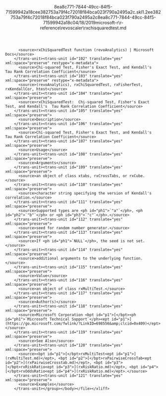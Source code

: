 <?xml version="1.0"?><xliff version="1.2" xmlns="urn:oasis:names:tc:xliff:document:1.2" xmlns:xsi="http://www.w3.org/2001/XMLSchema-instance" xsi:schemaLocation="urn:oasis:names:tc:xliff:document:1.2 xliff-core-1.2-transitional.xsd"><file datatype="xml" original="rxchisquaredtest.md" source-language="en-US" target-language="en-US"><header><tool tool-id="mdxliff" tool-name="mdxliff" tool-version="1.0-d1654b2" tool-company="Microsoft" /><xliffext:skl_file_name xmlns:xliffext="urn:microsoft:content:schema:xliffextensions">8ea8c771-7844-49cc-84f5-71599942a18cee382753a79f4c72018f84bca023f790a2495a2c.skl</xliffext:skl_file_name><xliffext:version xmlns:xliffext="urn:microsoft:content:schema:xliffextensions">1.2</xliffext:version><xliffext:ms.openlocfilehash xmlns:xliffext="urn:microsoft:content:schema:xliffextensions">ee382753a79f4c72018f84bca023f790a2495a2c</xliffext:ms.openlocfilehash><xliffext:ms.sourcegitcommit xmlns:xliffext="urn:microsoft:content:schema:xliffextensions">8ea8c771-7844-49cc-84f5-71599942a18c</xliffext:ms.sourcegitcommit><xliffext:ms.lasthandoff xmlns:xliffext="urn:microsoft:content:schema:xliffextensions">04/18/2019</xliffext:ms.lasthandoff><xliffext:ms.openlocfilepath xmlns:xliffext="urn:microsoft:content:schema:xliffextensions">microsoft-r\r-reference\revoscaler\rxchisquaredtest.md</xliffext:ms.openlocfilepath></header><body><group id="content" extype="content"><trans-unit id="101" translate="yes" xml:space="preserve" restype="x-metadata">
          <source>rxChiSquaredTest function (revoAnalytics) | Microsoft Docs</source>
        </trans-unit><trans-unit id="102" translate="yes" xml:space="preserve" restype="x-metadata">
          <source>Chi-squared Test, Fisher's Exact Test, and Kendall's  Tau Rank Correlation Coefficient</source>
        </trans-unit><trans-unit id="103" translate="yes" xml:space="preserve" restype="x-metadata">
          <source>(revoAnalytics), rxChiSquaredTest, rxFisherTest, rxKendallCor, htest</source>
        </trans-unit><trans-unit id="104" translate="yes" xml:space="preserve">
          <source>rxChiSquaredTest:  Chi-squared Test, Fisher's Exact Test, and Kendall's  Tau Rank Correlation Coefficient</source>
        </trans-unit><trans-unit id="105" translate="yes" xml:space="preserve">
          <source>Description</source>
        </trans-unit><trans-unit id="106" translate="yes" xml:space="preserve">
          <source>Chi-squared Test, Fisher's Exact Test, and Kendall's  Tau Rank Correlation Coefficient</source>
        </trans-unit><trans-unit id="107" translate="yes" xml:space="preserve">
          <source>Usage</source>
        </trans-unit><trans-unit id="108" translate="yes" xml:space="preserve">
          <source>Arguments</source>
        </trans-unit><trans-unit id="109" translate="yes" xml:space="preserve">
          <source>an object of class xtabs, rxCrossTabs, or rxCube.</source>
        </trans-unit><trans-unit id="110" translate="yes" xml:space="preserve">
          <source>character string specifying the version of Kendall's correlation.</source>
        </trans-unit><trans-unit id="111" translate="yes" xml:space="preserve">
          <source>Supported types are <ph id="ph1">`"a"`</ph>, <ph id="ph2">`"b"`</ph> or <ph id="ph3">`"c"`</ph>.</source>
        </trans-unit><trans-unit id="112" translate="yes" xml:space="preserve">
          <source>seed for random number generator.</source>
        </trans-unit><trans-unit id="113" translate="yes" xml:space="preserve">
          <source>If <ph id="ph1">`NULL`</ph>, the seed is not set.</source>
        </trans-unit><trans-unit id="114" translate="yes" xml:space="preserve">
          <source>additional arguments to the underlying function.</source>
        </trans-unit><trans-unit id="115" translate="yes" xml:space="preserve">
          <source>Value</source>
        </trans-unit><trans-unit id="116" translate="yes" xml:space="preserve">
          <source>an object of class rxMultiTest.</source>
        </trans-unit><trans-unit id="117" translate="yes" xml:space="preserve">
          <source>Author(s)</source>
        </trans-unit><trans-unit id="118" translate="yes" xml:space="preserve">
          <source>Microsoft Corporation <bpt id="p1">[</bpt><ph id="ph1">`Microsoft Technical Support`</ph><ept id="p1">](https://go.microsoft.com/fwlink/?LinkID=698556&amp;clcid=0x409)</ept></source>
        </trans-unit><trans-unit id="119" translate="yes" xml:space="preserve">
          <source>See Also</source>
        </trans-unit><trans-unit id="120" translate="yes" xml:space="preserve">
          <source><bpt id="p1">[</bpt>rxMultiTest<ept id="p1">](rxMultiTest.md)</ept>, <bpt id="p2">[</bpt>rxPairwiseCrossTab<ept id="p2">](rxPairwiseCrosstab.md)</ept>, <bpt id="p3">[</bpt>rxRiskRatio<ept id="p3">](rxRiskRatio.md)</ept>, <bpt id="p4">[</bpt>rxOddsRatio<ept id="p4">](rxRiskRatio.md)</ept>.</source>
        </trans-unit><trans-unit id="121" translate="yes" xml:space="preserve">
          <source>Examples</source>
        </trans-unit></group></body></file></xliff>